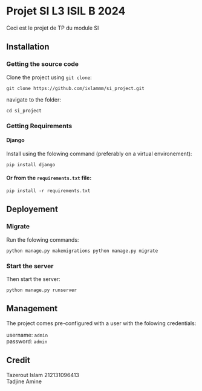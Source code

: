 # Projet SI L3 ISIL B 2024
Ceci est le projet de TP du module SI

## Installation
### Getting the source code
Clone the project using `git clone`:

`
git clone https://github.com/ixlammm/si_project.git
`

navigate to the folder:

`
cd si_project
`

### Getting Requirements
#### Django
Install using the folowing command (preferably on a virtual environement):

`
pip install django
`

#### Or from the `requirements.txt` file:

`
pip install -r requirements.txt
`
## Deployement
### Migrate
Run the folowing commands:

`
python manage.py makemigrations
python manage.py migrate
`

### Start the server

Then start the server:

`
python manage.py runserver
`
## Management
The project comes pre-configured with a user with the folowing credentials:

username: `admin` \
password: `admin`

## Credit
Tazerout Islam 212131096413 \
Tadjine Amine
